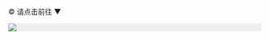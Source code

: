 © 请点击前往 ▼
</br>
<div style="width:100%;background-color:#eee;"><a href="https://df425.site/"><img src="https://github.com/JohnChen201502/jinpian/blob/master/nav-zgjp.png?raw=true"/></a></div>
</br>

